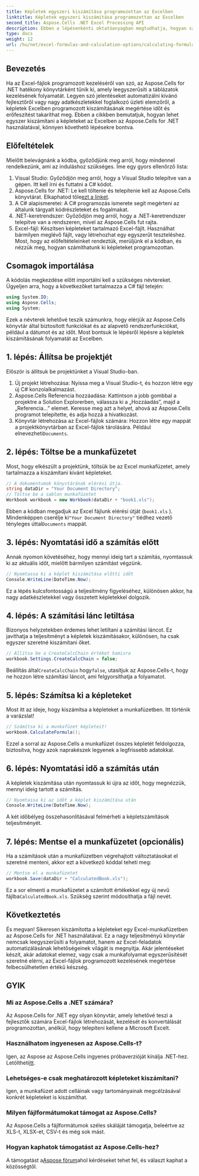 ```yaml
---
title: Képletek egyszeri kiszámítása programozottan az Excelben
linktitle: Képletek egyszeri kiszámítása programozottan az Excelben
second_title: Aspose.Cells .NET Excel Processing API
description: Ebben a lépésenkénti oktatóanyagban megtudhatja, hogyan számíthat ki programozott Excel-képleteket az Aspose.Cells for .NET használatával. Növelje Excel automatizálási készségeit.
type: docs
weight: 12
url: /hu/net/excel-formulas-and-calculation-options/calculating-formulas-once/
---
```

## Bevezetés
Ha az Excel-fájlok programozott kezeléséről van szó, az Aspose.Cells for .NET hatékony könyvtárként tűnik ki, amely leegyszerűsíti a táblázatok kezelésének folyamatát. Legyen szó jelentéseket automatizálni kívánó fejlesztőről vagy nagy adatkészletekkel foglalkozó üzleti elemzőről, a képletek Excelben programozott kiszámításának megértése időt és erőfeszítést takaríthat meg. Ebben a cikkben bemutatjuk, hogyan lehet egyszer kiszámítani a képleteket az Excelben az Aspose.Cells for .NET használatával, könnyen követhető lépésekre bontva.
## Előfeltételek
Mielőtt belevágnánk a kódba, győződjünk meg arról, hogy mindennel rendelkezünk, ami az induláshoz szükséges. Íme egy gyors ellenőrző lista:
1. Visual Studio: Győződjön meg arról, hogy a Visual Studio telepítve van a gépen. Itt kell írni és futtatni a C# kódot.
2.  Aspose.Cells for .NET: Le kell töltenie és telepítenie kell az Aspose.Cells könyvtárat. Elkaphatod tőle[ezt a linket](https://releases.aspose.com/cells/net/). 
3. A C# alapismeretei: A C# programozás ismerete segít megérteni az általunk tárgyalt kódrészleteket és fogalmakat.
4. .NET-keretrendszer: Győződjön meg arról, hogy a .NET-keretrendszer telepítve van a rendszeren, mivel az Aspose.Cells fut rajta.
5. Excel-fájl: Készítsen képleteket tartalmazó Excel-fájlt. Használhat bármilyen meglévő fájlt, vagy létrehozhat egy egyszerűt teszteléshez.
Most, hogy az előfeltételeinket rendeztük, merüljünk el a kódban, és nézzük meg, hogyan számíthatunk ki képleteket programozottan.
## Csomagok importálása
A kódolás megkezdése előtt importálni kell a szükséges névtereket. Ügyeljen arra, hogy a következőket tartalmazza a C# fájl tetején:
```csharp
using System.IO;
using Aspose.Cells;
using System;
```
Ezek a névterek lehetővé teszik számunkra, hogy elérjük az Aspose.Cells könyvtár által biztosított funkciókat és az alapvető rendszerfunkciókat, például a dátumot és az időt.
Most bontsuk le lépésről lépésre a képletek kiszámításának folyamatát az Excelben.
## 1. lépés: Állítsa be projektjét
Először is állítsuk be projektünket a Visual Studio-ban.
1. Új projekt létrehozása: Nyissa meg a Visual Studio-t, és hozzon létre egy új C# konzolalkalmazást.
2. Aspose.Cells Referencia hozzáadása: Kattintson a jobb gombbal a projektre a Solution Explorerben, válassza ki a „Hozzáadás”, majd a „Referencia…” elemet. Keresse meg azt a helyet, ahová az Aspose.Cells programot telepítette, és adja hozzá a hivatkozást.
3.  Könyvtár létrehozása az Excel-fájlok számára: Hozzon létre egy mappát a projektkönyvtárban az Excel-fájlok tárolására. Például elnevezheti`Documents`.
## 2. lépés: Töltse be a munkafüzetet
Most, hogy elkészült a projektünk, töltsük be az Excel munkafüzetet, amely tartalmazza a kiszámítani kívánt képleteket.
```csharp
// A dokumentumok könyvtárának elérési útja.
string dataDir = "Your Document Directory";
// Töltse be a sablon munkafüzetet
Workbook workbook = new Workbook(dataDir + "book1.xls");
```
Ebben a kódban megadjuk az Excel fájlunk elérési útját (`book1.xls` ). Mindenképpen cserélje ki`"Your Document Directory"` tiédhez vezető tényleges úttal`Documents` mappát.
## 3. lépés: Nyomtatási idő a számítás előtt
Annak nyomon követéséhez, hogy mennyi ideig tart a számítás, nyomtassuk ki az aktuális időt, mielőtt bármilyen számítást végzünk.
```csharp
// Nyomtassa ki a képlet kiszámítása előtti időt
Console.WriteLine(DateTime.Now);
```
Ez a lépés kulcsfontosságú a teljesítmény figyeléséhez, különösen akkor, ha nagy adatkészletekkel vagy összetett képletekkel dolgozik.
## 4. lépés: A számítási lánc letiltása
Bizonyos helyzetekben érdemes lehet letiltani a számítási láncot. Ez javíthatja a teljesítményt a képletek kiszámításakor, különösen, ha csak egyszer szeretné kiszámítani őket.
```csharp
// Állítsa be a CreateCalcChain értéket hamisra
workbook.Settings.CreateCalcChain = false;
```
 Beállítás által`CreateCalcChain` hogy`false`, utasítjuk az Aspose.Cells-t, hogy ne hozzon létre számítási láncot, ami felgyorsíthatja a folyamatot.
## 5. lépés: Számítsa ki a képleteket
Most itt az ideje, hogy kiszámítsa a képleteket a munkafüzetben. Itt történik a varázslat!
```csharp
// Számítsa ki a munkafüzet képleteit!
workbook.CalculateFormula();
```
Ezzel a sorral az Aspose.Cells a munkafüzet összes képletét feldolgozza, biztosítva, hogy azok naprakészek legyenek a legfrissebb adatokkal.
## 6. lépés: Nyomtatási idő a számítás után
A képletek kiszámítása után nyomtassuk ki újra az időt, hogy megnézzük, mennyi ideig tartott a számítás.
```csharp
// Nyomtassa ki az időt a képlet kiszámítása után
Console.WriteLine(DateTime.Now);
```
A két időbélyeg összehasonlításával felmérheti a képletszámítások teljesítményét.
## 7. lépés: Mentse el a munkafüzetet (opcionális)
Ha a számítások után a munkafüzetben végrehajtott változtatásokat el szeretné menteni, akkor ezt a következő kóddal teheti meg:
```csharp
// Mentse el a munkafüzetet
workbook.Save(dataDir + "CalculatedBook.xls");
```
 Ez a sor elmenti a munkafüzetet a számított értékekkel egy új nevű fájlba`CalculatedBook.xls`. Szükség szerint módosíthatja a fájl nevét.

## Következtetés
És megvan! Sikeresen kiszámította a képleteket egy Excel-munkafüzetben az Aspose.Cells for .NET használatával. Ez a nagy teljesítményű könyvtár nemcsak leegyszerűsíti a folyamatot, hanem az Excel-feladatok automatizálásának lehetőségeinek világát is megnyitja. Akár jelentéseket készít, akár adatokat elemez, vagy csak a munkafolyamat egyszerűsítését szeretné elérni, az Excel-fájlok programozott kezelésének megértése felbecsülhetetlen értékű készség.
## GYIK
### Mi az Aspose.Cells a .NET számára?
Az Aspose.Cells for .NET egy olyan könyvtár, amely lehetővé teszi a fejlesztők számára Excel-fájlok létrehozását, kezelését és konvertálását programozottan, anélkül, hogy telepíteni kellene a Microsoft Excelt.
### Használhatom ingyenesen az Aspose.Cells-t?
 Igen, az Aspose az Aspose.Cells ingyenes próbaverzióját kínálja .NET-hez. Letöltheti[itt](https://releases.aspose.com/).
### Lehetséges-e csak meghatározott képleteket kiszámítani?
Igen, a munkafüzet adott celláinak vagy tartományainak megcélzásával konkrét képleteket is kiszámíthat.
### Milyen fájlformátumokat támogat az Aspose.Cells?
Az Aspose.Cells a fájlformátumok széles skáláját támogatja, beleértve az XLS-t, XLSX-et, CSV-t és még sok mást.
### Hogyan kaphatok támogatást az Aspose.Cells-hez?
 A támogatást a[Aspose fórum](https://forum.aspose.com/c/cells/9)ahol kérdéseket tehet fel, és választ kaphat a közösségtől.